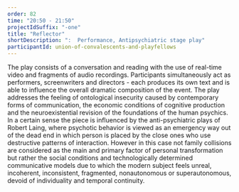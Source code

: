 ```yaml
---
order: 82
time: "20:50 - 21:50"
projectIdSuffix: "-one"
title: "Reflector"
shortDescription: ":  Performance, Antipsychiatric stage play"
participantId: union-of-convalescents-and-playfellows
---
```


The play consists of a conversation and reading with the use of real-time video and fragments of audio recordings. Participants simultaneously act as performers, screenwriters and directors - each produces its own text and is able to influence the overall dramatic composition of the event.
The play addresses the feeling of ontological insecurity caused by contemporary forms of communication, the economic conditions of cognitive production and the neuroexistential revision of the foundations of the human psychics.
In a certain sense the piece is influenced by the anti-psychiatric plays of Robert Laing, where psychotic behavior is viewed as an emergency way out of the dead end in which person is placed by the close ones who use destructive patterns of interaction. However in this case not family collisions are considered as the main and primary factor of personal transformation but rather the social conditions and technologically determined communicative models due to which the modern subject feels unreal, incoherent, inconsistent, fragmented, nonautonomous or superautonomous, devoid of individuality and temporal continuity.
